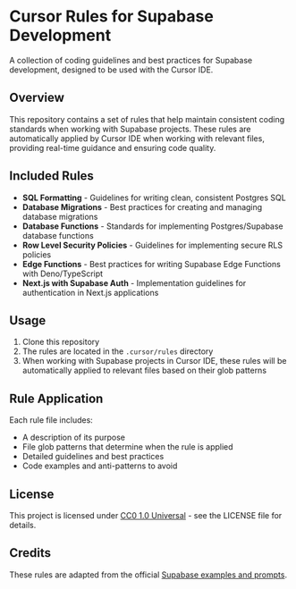 # Cursor Rules for Supabase Development

A collection of coding guidelines and best practices for Supabase development, designed to be used with the Cursor IDE.

## Overview

This repository contains a set of rules that help maintain consistent coding standards when working with Supabase projects. These rules are automatically applied by Cursor IDE when working with relevant files, providing real-time guidance and ensuring code quality.

## Included Rules

- **SQL Formatting** - Guidelines for writing clean, consistent Postgres SQL
- **Database Migrations** - Best practices for creating and managing database migrations
- **Database Functions** - Standards for implementing Postgres/Supabase database functions
- **Row Level Security Policies** - Guidelines for implementing secure RLS policies
- **Edge Functions** - Best practices for writing Supabase Edge Functions with Deno/TypeScript
- **Next.js with Supabase Auth** - Implementation guidelines for authentication in Next.js applications

## Usage

1. Clone this repository
2. The rules are located in the `.cursor/rules` directory
3. When working with Supabase projects in Cursor IDE, these rules will be automatically applied to relevant files based on their glob patterns

## Rule Application

Each rule file includes:
- A description of its purpose
- File glob patterns that determine when the rule is applied
- Detailed guidelines and best practices
- Code examples and anti-patterns to avoid

## License

This project is licensed under [CC0 1.0 Universal](LICENSE) - see the LICENSE file for details.

## Credits

These rules are adapted from the official [Supabase examples and prompts](https://github.com/supabase/supabase/blob/master/examples/prompts/). 